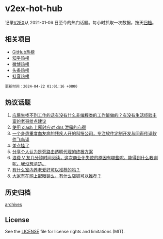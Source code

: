 # v2ex-hot-hub

 记录[V2EX](https://www.v2ex.com/)从 2021-01-06 日至今的热门话题。每小时抓取一次数据，按天[归档](archives)。
 
 ## 相关项目

- [GitHub热榜](https://github.com/it985/github-hot-hub)
- [知乎热榜](https://github.com/it985/zhihu-hot-hub)
- [微博热榜](https://github.com/it985/weibo-hot-hub)
- [头条热榜](https://github.com/it985/toutiao-hot-hub)
- [抖音热榜](https://github.com/it985/douyin-hot-hub)


 `更新时间：2024-04-22 01:01:16 +0800`

## 热议话题

1. [应届生找不到工作的话有没有什么非编程类的工作能做的？有没有生活经验丰富的老哥给点建议](https://www.v2ex.com/t/1034320)
1. [使用 clash 上网时应对 dns 泄露的心得](https://www.v2ex.com/t/1034325)
1. [一个身患重度血友病的残疾人开的科技公司，专注软件定制开发与同声传译软件飞鸟译](https://www.v2ex.com/t/1034292)
1. [差点挂了](https://www.v2ex.com/t/1034302)
1. [分享个人认为是旁路由透明代理的终极方案](https://www.v2ex.com/t/1034317)
1. [浪费 V 友几分钟时间阅读，这次商业化失败的原因有哪些呢，能得到什么教训呢，我没想清楚。](https://www.v2ex.com/t/1034285)
1. [有什么室内养老爱好可以推荐的吗？](https://www.v2ex.com/t/1034413)
1. [大家有在网上配眼镜么，有什么店铺可以推荐？](https://www.v2ex.com/t/1034304)

## 历史归档

[archives](archives)

## License

See the [LICENSE](LICENSE) file for license rights and limitations (MIT).
